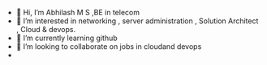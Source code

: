 - 👋 Hi, I’m Abhilash M S ,BE in telecom
- 👀 I’m interested in networking , server administration , Solution Architect , Cloud & devops.
- 🌱 I’m currently learning github
- 💞️ I’m looking to collaborate on jobs in cloudand devops
- 

<!---
lash623/lash623 is a ✨ special ✨ repository because its `README.md` (this file) appears on your GitHub profile.
You can click the Preview link to take a look at your changes.
--->
